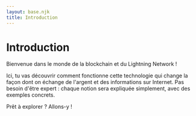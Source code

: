 ```yaml
---
layout: base.njk
title: Introduction
---
```


# Introduction

Bienvenue dans le monde de la blockchain et du Lightning Network !

Ici, tu vas découvrir comment fonctionne cette technologie qui change la façon dont on échange de l'argent et des informations sur Internet. Pas besoin d'être expert : chaque notion sera expliquée simplement, avec des exemples concrets.

Prêt à explorer ? Allons-y ! 